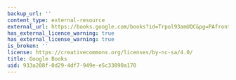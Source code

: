 ```yaml
---
backup_url: ''
content_type: external-resource
external_url: https://books.google.com/books?id=Trpol93amUQC&pg=PAfrontcover#v=onepage&q&f=false
has_external_licence_warning: true
has_external_license_warning: true
is_broken: ''
license: https://creativecommons.org/licenses/by-nc-sa/4.0/
title: Google Books
uid: 933a208f-0d29-4df7-949e-e5c33890a170
---
```


